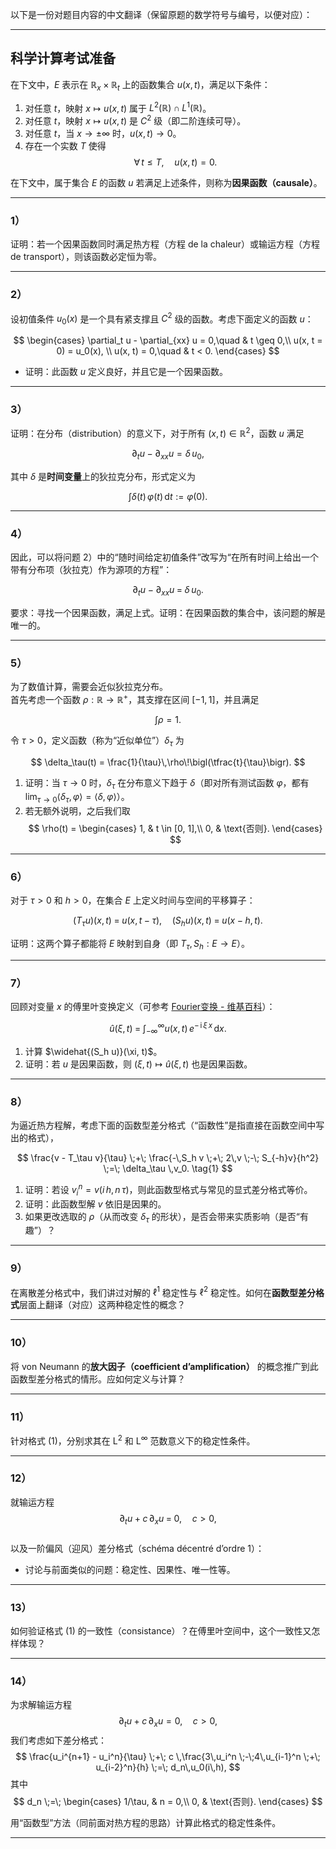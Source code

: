 以下是一份对题目内容的中文翻译（保留原题的数学符号与编号，以便对应）：

---

## 科学计算考试准备

在下文中，$E$ 表示在 $\mathbb{R}_x \times \mathbb{R}_t$ 上的函数集合 $u(x, t)$，满足以下条件：

1. 对任意 $t$，映射 $x \mapsto u(x, t)$ 属于 $L^2(\mathbb{R}) \cap L^1(\mathbb{R})$。
2. 对任意 $t$，映射 $x \mapsto u(x, t)$ 是 $C^2$ 级（即二阶连续可导）。
3. 对任意 $t$，当 $x \to \pm \infty$ 时，$u(x, t) \to 0$。
4. 存在一个实数 $T$ 使得
   $$
   \forall\, t \leq T,\quad u(x, t) = 0.
   $$

在下文中，属于集合 $E$ 的函数 $u$ 若满足上述条件，则称为**因果函数（causale）**。

---

### 1）  
证明：若一个因果函数同时满足热方程（方程 de la chaleur）或输运方程（方程 de transport），则该函数必定恒为零。

---

### 2）  
设初值条件 $u_0(x)$ 是一个具有紧支撑且 $C^2$ 级的函数。考虑下面定义的函数 $u$：

$$
\begin{cases}
\partial_t u - \partial_{xx} u = 0,\quad & t \geq 0,\\
u(x, t = 0) = u_0(x), \\
u(x, t) = 0,\quad & t < 0.
\end{cases}
$$

- 证明：此函数 $u$ 定义良好，并且它是一个因果函数。

---

### 3）  
证明：在分布（distribution）的意义下，对于所有 $(x, t) \in \mathbb{R}^2$，函数 $u$ 满足

$$
\partial_t u - \partial_{xx} u = \delta\,u_0,
$$

其中 $\delta$ 是**时间变量**上的狄拉克分布，形式定义为

$$
\int \delta(t)\,\varphi(t)\,\mathrm{d}t := \varphi(0).
$$

---

### 4）  
因此，可以将问题 2）中的“随时间给定初值条件”改写为“在所有时间上给出一个带有分布项（狄拉克）作为源项的方程”：

$$
\partial_t u \;-\; \partial_{xx} u \;=\; \delta \,u_0.
$$

要求：寻找一个因果函数，满足上式。证明：在因果函数的集合中，该问题的解是唯一的。

---

### 5）  
为了数值计算，需要会近似狄拉克分布。  
首先考虑一个函数 $\rho : \mathbb{R} \to \mathbb{R}^+$，其支撑在区间 $[-1, 1]$，并且满足

$$
\int \rho = 1.
$$

令 $\tau > 0$，定义函数（称为“近似单位”）$\delta_\tau$ 为

$$
\delta_\tau(t) = \frac{1}{\tau}\,\rho\!\bigl(\tfrac{t}{\tau}\bigr).
$$

1. 证明：当 $\tau \to 0$ 时，$\delta_\tau$ 在分布意义下趋于 $\delta$（即对所有测试函数 $\varphi$，都有 $\lim_{\tau \to 0} \langle \delta_\tau, \varphi \rangle = \langle \delta, \varphi \rangle$）。  
2. 若无额外说明，之后我们取
   $$
   \rho(t) =
   \begin{cases}
   1, & t \in [0, 1],\\
   0, & \text{否则}.
   \end{cases}
   $$

---

### 6）  
对于 $\tau > 0$ 和 $h > 0$，在集合 $E$ 上定义时间与空间的平移算子：

$$
(T_\tau u)(x, t) \;=\; u(x,\,t-\tau),
\quad
(S_h u)(x, t) \;=\; u(x-h,\,t).
$$

证明：这两个算子都能将 $E$ 映射到自身（即 $T_\tau, S_h : E \to E$）。

---

### 7）  
回顾对变量 $x$ 的傅里叶变换定义（可参考 [Fourier变换 - 维基百科](https://fr.wikipedia.org/wiki/Transformation_de_Fourier)）：

$$
\widehat{u}(\xi, t)
\;=\;
\int_{-\infty}^{\infty} u(x, t)\,e^{-\,\mathrm{i}\,\xi\,x}\,\mathrm{d}x.
$$

1. 计算 $\widehat{(S_h u)}(\xi, t)$。  
2. 证明：若 $u$ 是因果函数，则 $(\xi, t) \mapsto \widehat{u}(\xi, t)$ 也是因果函数。

---

### 8）  
为逼近热方程解，考虑下面的函数型差分格式（“函数性”是指直接在函数空间中写出的格式），

$$
\frac{v - T_\tau v}{\tau}
\;+\;
\frac{-\,S_h v \;+\; 2\,v \;-\; S_{-h}v}{h^2}
\;=\;
\delta_\tau \,v_0.
\tag{1}
$$

1. 证明：若设 $v_i^n = v(i\,h,\,n\,\tau)$，则此函数型格式与常见的显式差分格式等价。  
2. 证明：此函数型解 $v$ 依旧是因果的。  
3. 如果更改选取的 $\rho$（从而改变 $\delta_\tau$ 的形状），是否会带来实质影响（是否“有趣”）？

---

### 9）  
在离散差分格式中，我们讲过对解的 $\ell^1$ 稳定性与 $\ell^2$ 稳定性。如何在**函数型差分格式**层面上翻译（对应）这两种稳定性的概念？

---

### 10）  
将 von Neumann 的**放大因子（coefficient d’amplification）** 的概念推广到此函数型差分格式的情形。应如何定义与计算？

---

### 11）  
针对格式 (1)，分别求其在 $\mathrm{L}^2$ 和 $\mathrm{L}^\infty$ 范数意义下的稳定性条件。

---

### 12）  
就输运方程  
$$
\partial_t u \;+\; c\,\partial_x u \;=\; 0,\quad c > 0,
$$  
以及一阶偏风（迎风）差分格式（schéma décentré d’ordre 1）：

- 讨论与前面类似的问题：稳定性、因果性、唯一性等。

---

### 13）  
如何验证格式 (1) 的一致性（consistance）？在傅里叶空间中，这个一致性又怎样体现？

---

### 14）  
为求解输运方程
$$
\partial_t u + c\,\partial_x u = 0,\quad c > 0,
$$
我们考虑如下差分格式：
$$
\frac{u_i^{n+1} - u_i^n}{\tau}
\;+\;
c \,\frac{3\,u_i^n \;-\;4\,u_{i-1}^n \;+\; u_{i-2}^n}{h}
\;=\;
d_n\,u_0(i\,h),
$$
其中
$$
d_n \;=\;
\begin{cases}
1/\tau, & n = 0,\\
0, & \text{否则}.
\end{cases}
$$

用“函数型”方法（同前面对热方程的思路）计算此格式的稳定性条件。

---
 